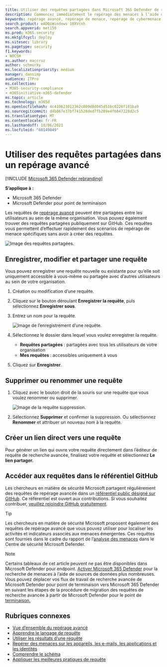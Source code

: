```yaml
---
title: Utiliser des requêtes partagées dans Microsoft 365 Defender de recherche avancée
description: Commencez immédiatement le repérage des menaces à l’aide de requêtes prédéfinies et partagées. Partagez vos requêtes au public ou au sein de votre organisation.
keywords: repérage avancé, repérage de menace, repérage de cybermenace, Microsoft 365 Defender, microsoft 365, m365, recherche, requête, télémétrie, détections personnalisées, schéma, kusto, référentiel github, mes requêtes, requêtes partagées
search.product: eADQiWindows 10XVcnh
search.appverid: met150
ms.prod: m365-security
ms.mktglfcycl: deploy
ms.sitesec: library
ms.pagetype: security
f1.keywords:
- NOCSH
ms.author: maccruz
author: schmurky
ms.localizationpriority: medium
manager: dansimp
audience: ITPro
ms.collection:
- M365-security-compliance
- m365initiative-m365-defender
ms.topic: article
ms.technology: m365d
ms.openlocfilehash: 4c410623012362c809d8d045d51bc0226f181ba9
ms.sourcegitcommit: d4b867e37bf741528ded7fb289e4f6847228d2c5
ms.translationtype: MT
ms.contentlocale: fr-FR
ms.lasthandoff: 10/06/2021
ms.locfileid: "60149849"
---
```

# <a name="use-shared-queries-in-advanced-hunting"></a>Utiliser des requêtes partagées dans un repérage avancé

[!INCLUDE [Microsoft 365 Defender rebranding](../includes/microsoft-defender.md)]


**S’applique à :**
- Microsoft 365 Defender
- Microsoft Defender pour point de terminaison



Les requêtes de [repérage avancé](advanced-hunting-overview.md) peuvent être partagées entre les utilisateurs au sein de la même organisation. Vous pouvez également trouver des requêtes partagées publiquement sur GitHub. Ces requêtes vous permettent d’effectuer rapidement des scénarios de repérage de menace spécifiques sans avoir à créer des requêtes.

![Image des requêtes partagées.](../../media/advanced-hunting-shared-queries.png)

## <a name="save-modify-and-share-a-query"></a>Enregistrer, modifier et partager une requête
Vous pouvez enregistrer une requête nouvelle ou existante pour qu’elle soit uniquement accessible à vous-même ou partagée avec d’autres utilisateurs au sein de votre organisation. 

1. Création ou modification d’une requête. 

2. Cliquez sur le bouton déroulant **Enregistrer la requête**, puis sélectionnez **Enregistrer sous**.
    
3. Entrez un nom pour la requête. 

   ![Image de l’enregistrement d’une requête.](../../media/advanced-hunting-save-query.png)

4. Sélectionnez le dossier dans lequel vous voulez enregistrer la requête.
    - **Requêtes partagées** : partagées avec tous les utilisateurs de votre organisation
    - **Mes requêtes** : accessibles uniquement à vous
    
5. Cliquez sur **Enregistrer**. 

## <a name="delete-or-rename-a-query"></a>Supprimer ou renommer une requête
1. Cliquez avec le bouton droit de la souris sur une requête que vous voulez renommer ou supprimer.

    ![Image de la requête suppression.](../../media/advanced_hunting_delete_rename.png)

2. Sélectionnez **Supprimer** et confirmer la suppression. Ou sélectionnez **Renommer** et attribuer un nouveau nom à la requête.

## <a name="create-a-direct-link-to-a-query"></a>Créer un lien direct vers une requête
Pour générer un lien qui ouvre votre requête directement dans l’éditeur de requête de recherche avancée, finalisez votre requête et sélectionnez **Le lien partager.**

## <a name="access-queries-in-the-github-repository"></a>Accéder aux requêtes dans le référentiel GitHub  
Les chercheurs en matière de sécurité Microsoft partagent régulièrement des requêtes de repérage avancée dans un [référentiel public désigné sur GitHub](https://aka.ms/hunting-queries). Ce référentiel est ouvert aux contributions. Si vous souhaitez contribuer, [ veuillez rejoindre GitHub gratuitement](https://github.com/).

>[!tip]
>Les chercheurs en matière de sécurité Microsoft proposent également des requêtes de repérage avancé que vous pouvez utiliser pour localiser les activités et indicateurs associés aux menaces émergentes. Ces requêtes sont fournies dans le cadre du rapport de l’[analyse des menaces](/windows/security/threat-protection/microsoft-defender-atp/threat-analytics) dans le Centre de sécurité Microsoft Defender.

>[!NOTE]
>Certains tableaux de cet article peuvent ne pas être disponibles dans Microsoft Defender pour endpoint. [Activer Microsoft 365 Defender](m365d-enable.md) pour la recherche de menaces à l’aide de sources de données plus nombreuses. Vous pouvez déplacer vos flux de travail de recherche avancée de Microsoft Defender pour point de terminaison vers Microsoft 365 Defender en suivant les étapes de la procédure de migration des requêtes de recherche avancée à partir de Microsoft Defender pour le point de [terminaison.](advanced-hunting-migrate-from-mde.md)

## <a name="related-topics"></a>Rubriques connexes
- [Vue d’ensemble du repérage avancé](advanced-hunting-overview.md)
- [Apprendre le langage de requête](advanced-hunting-query-language.md)
- [Utiliser les résultats d’une requête](advanced-hunting-query-results.md)
- [Repérer des menaces sur les appareils, les e-mails, les applications et les identités](advanced-hunting-query-emails-devices.md)
- [Comprendre le schéma](advanced-hunting-schema-tables.md)
- [Appliquer les meilleures pratiques de requête](advanced-hunting-best-practices.md)